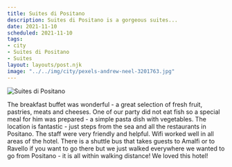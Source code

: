 ```yaml
---
title: Suites di Positano
description: Suites di Positano is a gorgeous suites...
date: 2021-11-10
scheduled: 2021-11-10
tags:
- city
- Suites di Positano
- Suites
layout: layouts/post.njk
image: "../../img/city/pexels-andrew-neel-3201763.jpg"
---
```


![Suites di Positano](../../img/city/pexels-andrew-neel-3201763.jpg)




The breakfast buffet was wonderful - a great selection of fresh fruit, pastries, meats and cheeses. One of our party did not eat fish so a special meal for him was prepared - a simple pasta dish with vegetables. The location is fantastic - just steps from the sea and all the restaurants in Positano. The staff were very friendly and helpful. Wifi worked well in all areas of the hotel. There is a shuttle bus that takes guests to Amalfi or to Ravello if you want to go there but we just walked everywhere we wanted to go from Positano - it is all within walking distance! We loved this hotel! 